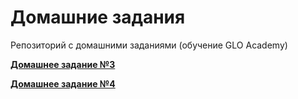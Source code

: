 # Домашние задания
Репозиторий с домашними заданиями (обучение GLO Academy)

<a href="https://kulichevanna.github.io/homework/lesson-3/"><b>Домашнее задание №3</b></a>

<a href="https://kulichevanna.github.io/homework/lesson-4/"><b>Домашнее задание №4</b></a>
